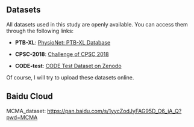 ## Datasets

All datasets used in this study are openly available. You can access them through the following links:

- **PTB-XL**: 
  [PhysioNet: PTB-XL Database](https://physionet.org/content/ptb-xl/1.0.3/)
  
- **CPSC-2018**: 
  [Challenge of CPSC 2018](http://2018.icbeb.org/Challenge.html)
  
- **CODE-test**: 
  [CODE Test Dataset on Zenodo](https://zenodo.org/records/3765780)

Of course, I will try to upload these datasets online.

## Baidu Cloud
MCMA_dataset: https://pan.baidu.com/s/1yycZodJyFAG95D_O6_jA_Q?pwd=MCMA 
